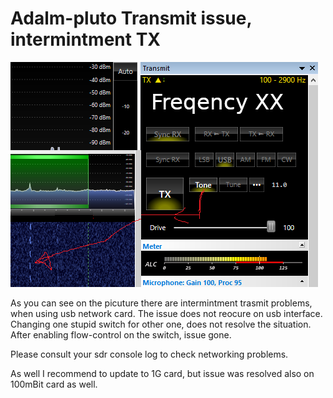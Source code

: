 # Adalm-pluto Transmit issue, intermintment TX

![Sdr console](dash.png)

As you can see on the picuture there are intermintment trasmit problems, when using usb network card. The issue does not reocure on usb interface.
Changing one stupid switch for other one, does not resolve the situation. 
After enabling flow-control on the switch, issue gone.

Please consult your sdr console log to check networking problems.

As well I recommend to update to 1G card, but issue was resolved also on 100mBit card as well.
